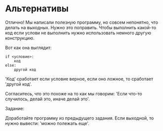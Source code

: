 # Альтернативы

Отлично! Мы написали полезную программу, но совсем непонятно, что делать на выходных. Нужно это поправить. Чтобы выполнить какой-то код если услови не выполнить нужно использовать немного другую конструкцию. 

Вот как она выглядит:

```
if <условие>:
	код
else:
	другой код
```

'Код' сработает если условие верное, если оно ложное, то сработает 'другой код'.

Согласитесь, что это похоже на то как мы говорим: 'Если что-то случилось, делай это, иначе делай это'.

Задание:

Доработайте программу из предыдущего задания. Если выходной, то нужно вывести: 'можно полежать еще'.

